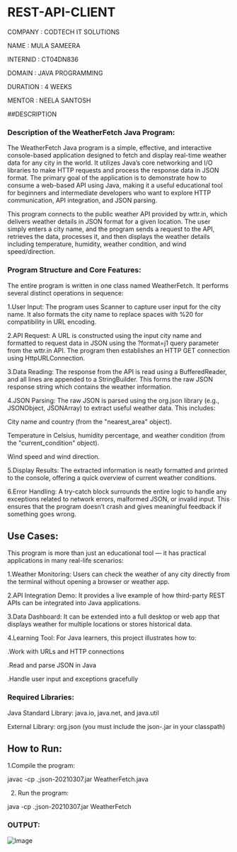 # REST-API-CLIENT

COMPANY : CODTECH IT SOLUTIONS

NAME : MULA SAMEERA

INTERNID : CT04DN836

DOMAIN : JAVA PROGRAMMING

DURATION : 4 WEEKS

MENTOR : NEELA SANTOSH

##DESCRIPTION

### Description of the WeatherFetch Java Program:

The WeatherFetch Java program is a simple, effective, and interactive console-based application designed to fetch and display real-time weather data for any city in the world. It utilizes Java’s core networking and I/O libraries to make HTTP requests and process the response data in JSON format. The primary goal of the application is to demonstrate how to consume a web-based API using Java, making it a useful educational tool for beginners and intermediate developers who want to explore HTTP communication, API integration, and JSON parsing.

This program connects to the public weather API provided by wttr.in, which delivers weather details in JSON format for a given location. The user simply enters a city name, and the program sends a request to the API, retrieves the data, processes it, and then displays the weather details including temperature, humidity, weather condition, and wind speed/direction.

 ### Program Structure and Core Features:
 
The entire program is written in one class named WeatherFetch. It performs several distinct operations in sequence:

1.User Input: The program uses Scanner to capture user input for the city name. It also formats the city name to replace spaces with %20 for compatibility in URL encoding.

2.API Request: A URL is constructed using the input city name and formatted to request data in JSON using the ?format=j1 query parameter from the wttr.in API. The program then establishes an HTTP GET connection using HttpURLConnection.

3.Data Reading: The response from the API is read using a BufferedReader, and all lines are appended to a StringBuilder. This forms the raw JSON response string which contains the weather information.

4.JSON Parsing: The raw JSON is parsed using the org.json library (e.g., JSONObject, JSONArray) to extract useful weather data. This includes:

City name and country (from the "nearest_area" object).

Temperature in Celsius, humidity percentage, and weather condition (from the "current_condition" object).

Wind speed and wind direction.

5.Display Results: The extracted information is neatly formatted and printed to the console, offering a quick overview of current weather conditions.

6.Error Handling: A try-catch block surrounds the entire logic to handle any exceptions related to network errors, malformed JSON, or invalid input. This ensures that the program doesn’t crash and gives meaningful feedback if something goes wrong.

## Use Cases:

This program is more than just an educational tool — it has practical applications in many real-life scenarios:

1.Weather Monitoring: Users can check the weather of any city directly from the terminal without opening a browser or weather app.

2.API Integration Demo: It provides a live example of how third-party REST APIs can be integrated into Java applications.

3.Data Dashboard: It can be extended into a full desktop or web app that displays weather for multiple locations or stores historical data.

4.Learning Tool: For Java learners, this project illustrates how to:

  .Work with URLs and HTTP connections

  .Read and parse JSON in Java

  .Handle user input and exceptions gracefully

  ###  Required Libraries:
Java Standard Library: java.io, java.net, and java.util

External Library: org.json (you must include the json-<version>.jar in your classpath)

 ## How to Run:
 

1.Compile the program:

 javac -cp .;json-20210307.jar WeatherFetch.java

2. Run the program:

java -cp .;json-20210307.jar WeatherFetch

### OUTPUT:

![Image](https://github.com/user-attachments/assets/1c978316-9839-40b5-9824-38b54cb0c2ce)




